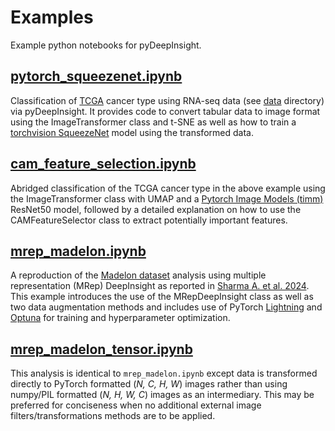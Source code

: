 # Examples

Example python notebooks for pyDeepInsight.

## [pytorch_squeezenet.ipynb](./pytorch_squeezenet.ipynb)

Classification of [TCGA][tcga] cancer type using RNA-seq data (see [data](./data/) directory) via pyDeepInsight. It 
provides code to convert tabular data to image format using the ImageTransformer class and t-SNE as well 
as how to train a [torchvision SqueezeNet][tvsn] model using the transformed data.

## [cam_feature_selection.ipynb](./cam_feature_selection.ipynb)

Abridged classification of the TCGA cancer type in the above example using the ImageTransformer class with 
UMAP and a [Pytorch Image Models (timm)][timm] ResNet50 model, followed by a detailed explanation on how to use the 
CAMFeatureSelector class to extract potentially important features.

## [mrep_madelon.ipynb](./mrep_madelon.ipynb)

A reproduction of the [Madelon dataset][made] analysis using multiple representation (MRep) DeepInsight as reported in 
 [Sharma A. et al. 2024][mrep]. This example introduces the use of the MRepDeepInsight class as well as two data 
augmentation methods and includes use of PyTorch [Lightning][ligh] and [Optuna][opta] for training and hyperparameter 
optimization.

## [mrep_madelon_tensor.ipynb](./mrep_madelon_tensor.ipynb)

This analysis is identical to `mrep_madelon.ipynb` except data is transformed directly to PyTorch formatted 
(*N, C, H, W*) images rather than using numpy/PIL formatted (*N, H, W, C*) images as an intermediary. This may be preferred 
for conciseness when no additional external image filters/transformations methods are to be applied.

[tcga]: https://www.cancer.gov/ccg/research/genome-sequencing/tcga
[tvsn]: https://pytorch.org/vision/main/models/squeezenet.html
[timm]: https://timm.fast.ai/
[made]: https://archive.ics.uci.edu/dataset/171/madelon
[mrep]: https://doi.org/10.1038/s41598-024-63630-7
[ligh]: https://lightning.ai/docs/pytorch/stable/
[opta]: https://optuna.org/



